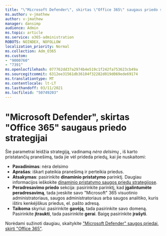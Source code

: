 ```yaml
---
title: "\"Microsoft Defender\", skirtas \"Office 365\" saugaus priedo strategijai"
ms.author: v-jmathew
author: v-jmathew
manager: dansimp
audience: Admin
ms.topic: article
ms.service: o365-administration
ROBOTS: NOINDEX, NOFOLLOW
localization_priority: Normal
ms.collection: Adm_O365
ms.custom:
- "9000760"
- "7391"
ms.openlocfilehash: 077762dd37a2974b4e519c1f242fa753623cb49a
ms.sourcegitcommit: 6312ee31561db36104f32282d019d069ede69174
ms.translationtype: MT
ms.contentlocale: lt-LT
ms.lasthandoff: 03/11/2021
ms.locfileid: "50749203"
---
```

# <a name="example-microsoft-defender-for-office-365-safe-attachment-policy"></a>"Microsoft Defender", skirtas "Office 365" saugaus priedo strategijai

Šie parametrai leidžia strategiją, vadinamą *nėra delsimų* , iš karto pristatančių pranešimą, tada jie vėl prideda priedų, kai jie nuskaitomi:

- **Pavadinimas**: nėra delsimo
- **Aprašas**: iškart pateikia pranešimą ir perteikia priedus.
- **Atsakymas**: pasirinkite **dinaminio pristatymo** parinktį. Daugiau informacijos ieškokite [dinaminio pristatymo saugos priedų strategijose](https://go.microsoft.com/fwlink/?linkid=2092328).
- **Peradresavimo priedo** sekcija: pasirinkite parinktį, kad **įgalintumėte peradresavimą**, tada įveskite savo "Microsoft" 365 visuotinio administratoriaus, saugos administratoriaus arba saugos analitiko, kuris ištirs kenkėjiškus priedus, el. pašto adresą.
- **Taikoma** skyriui: pasirinkite **gavėją**, tada pasirinkite savo domeną. Pasirinkite **įtraukti**, tada pasirinkite **gerai**. Baigę pasirinkite **įrašyti**.

Norėdami sužinoti daugiau, skaitykite ["Microsoft Defender" saugos priedai, skirti "Office 365"](https://go.microsoft.com/fwlink/?linkid=2092213).
